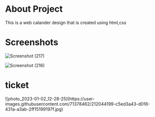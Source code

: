 
<h1>About Project </h1>
 This is a web calander design that is created using html,css
 
 <h1>Screenshots</h1>
 
 ![Screenshot (217)](https://user-images.githubusercontent.com/71378462/212044040-2138f0c3-a4a9-47e6-9b36-ac0568b0a4c6.png)
 
![Screenshot (216)](https://user-images.githubusercontent.com/71378462/212044065-5137c7ae-4da9-42ea-ac01-fe76f960d3d3.png)


<h1>ticket </h1>
![photo_2023-01-02_12-28-25](https://user-images.githubusercontent.com/71378462/212044199-c5ed3a43-d016-431a-a3ab-2ff15199197f.jpg)
